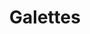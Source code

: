 ---
title: Galettes
metadata:
  source: https://www.youtube.com/watch?v=CK8T7v0NZ8Y
  title: Galettes
  course: Brunch
  servings: '4'
ingredients:
- name: cheese
  amount: 200 g
- name: buckwheat flour
  amount: 220 g
- name: eggs
  amount: '5'
- name: coconut oil
  amount: 4 tsp
- name: pepper
  amount: 1 tsp
- name: nutmeg
  amount: 2 tsp
- name: water
  amount: 400 ml
- name: ham
  amount: 4 slices
- name: salt
  amount: 1 tsp
- name: spring onions
  amount: '4'
cookware:
- name: mixing bowl
- name: whisk
- name: frying pan
- name: fork
- name: grater
- name: spatula
steps:
- description: Grab a mixing bowl and add in the buckwheat flour, whisk in one of
    the eggs and then gradually add the water to form the mixture for the galette.
- description: Add a teaspoon of coconut oil to a frying pan on a high heat and then
    add a scoop of the mixture to the pan to cook until the galette is firm. While
    it's cooking, you can slice the spring onions and break up the ham.
- description: Then crack another one of the eggs on it and use the back of a fork
    to spread the egg white around the surface. Once you're happy, make sure the yolk
    rests in the middle, then put a lid on to steam the egg white until it's firm
    (and the yolk is still runny).
- description: Now break up the ham and scatter it over the galette, avoiding the
    egg yolk. Then grab the grater and grate the cheese over the ham and then sprinkle
    the sliced spring onion on it.
- description: Now season the galette with the nutmeg and pepper, avoiding the egg
    yolk again, then sprinkle a little salt on the egg yolk.
- description: Use a spatula to fold over the edges of the galette to form a square,
    leaving the yolk exposed in the middle, then serve and start the next one!
- description: If you don't want to cook all four in one go, the mixture will keep
    in the fridge for a few days.

---